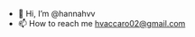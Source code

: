 - 👋 Hi, I’m @hannahvv
- 📫 How to reach me hvaccaro02@gmail.com

<!---
hannahvv/hannahvv is a ✨ special ✨ repository because its `README.md` (this file) appears on your GitHub profile.
You can click the Preview link to take a look at your changes.
--->
